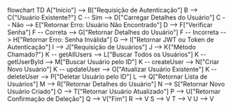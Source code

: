 flowchart TD
    A["Início"] --> B["Requisição de Autenticação"]
    B --> C{"Usuário Existente?"}
    C -- Sim --> D["Carregar Detalhes do Usuário"]
    C -- Não --> E["Retornar Erro: Usuário Não Encontrado"]
    D --> F["Verificar Senha"]
    F -- Correta --> G["Retornar Detalhes do Usuário"]
    F -- Incorreta --> H["Retornar Erro: Senha Inválida"]
    G --> I["Retornar JWT ou Token de Autenticação"]
    I --> J["Requisição de Usuários"]
    J --> K{"Método Chamado?"}
    K -- getAllUsers --> L["Buscar Todos os Usuários"]
    K -- getUserById --> M["Buscar Usuário pelo ID"]
    K -- createUser --> N["Criar Novo Usuário"]
    K -- updateUser --> O["Atualizar Usuário Existente"]
    K -- deleteUser --> P["Deletar Usuário pelo ID"]
    L --> Q["Retornar Lista de Usuários"]
    M --> R["Retornar Detalhes do Usuário"]
    N --> S["Retornar Novo Usuário Criado"]
    O --> T["Retornar Usuário Atualizado"]
    P --> U["Retornar Confirmação de Deleção"]
    Q --> V["Fim"]
    R --> V
    S --> V
    T --> V
    U --> V
